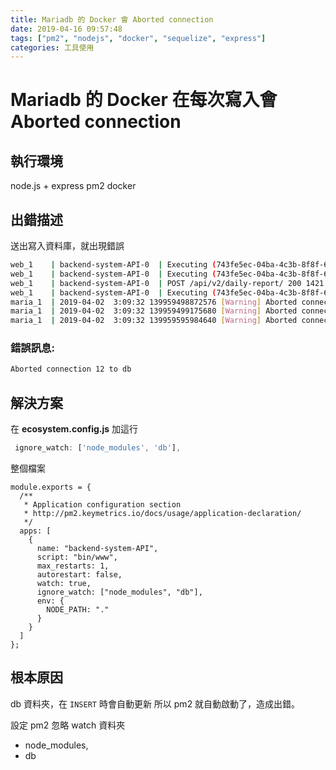 ```yaml
---
title: Mariadb 的 Docker 會 Aborted connection
date: 2019-04-16 09:57:48
tags: ["pm2", "nodejs", "docker", "sequelize", "express"]
categories: 工具使用
---
```


# Mariadb 的 Docker 在每次寫入會 Aborted connection

## 執行環境

node.js + express
pm2
docker

## 出錯描述

送出寫入資料庫，就出現錯誤

```bash
web_1    | backend-system-API-0  | Executing (743fe5ec-04ba-4c3b-8f8f-6d945bba7681): INSERT INTO (資料庫寫入指令);
web_1    | backend-system-API-0  | Executing (743fe5ec-04ba-4c3b-8f8f-6d945bba7681): INSERT INTO (資料庫寫入指令);
web_1    | backend-system-API-0  | POST /api/v2/daily-report/ 200 1421.081 ms - -
web_1    | backend-system-API-0  | Executing (743fe5ec-04ba-4c3b-8f8f-6d945bba7681): COMMIT;
maria_1  | 2019-04-02  3:09:32 139959498872576 [Warning] Aborted connection 12 to db: 'backend-system' user: (帳號) host: (IP) (Got an error reading communication packets)
maria_1  | 2019-04-02  3:09:32 139959499175680 [Warning] Aborted connection 11 to db: 'backend-system' user: (帳號) host: (IP) (Got an error reading communication packets)
maria_1  | 2019-04-02  3:09:32 139959595984640 [Warning] Aborted connection 9 to db: 'backend-system' user: (帳號) host: (IP) (Got an error reading communication packets)
```

### 錯誤訊息:

```bash
Aborted connection 12 to db
```

## 解決方案

在 **ecosystem.config.js** 加這行

```javascript
 ignore_watch: ['node_modules', 'db'],
```

整個檔案

```javascript=
module.exports = {
  /**
   * Application configuration section
   * http://pm2.keymetrics.io/docs/usage/application-declaration/
   */
  apps: [
    {
      name: "backend-system-API",
      script: "bin/www",
      max_restarts: 1,
      autorestart: false,
      watch: true,
      ignore_watch: ["node_modules", "db"],
      env: {
        NODE_PATH: "."
      }
    }
  ]
};
```

## 根本原因

db 資料夾，在 `INSERT` 時會自動更新
所以 pm2 就自動啟動了，造成出錯。

設定 pm2 忽略 watch 資料夾

- node_modules,
- db

